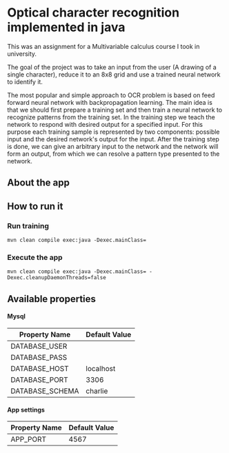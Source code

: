 # Optical character recognition implemented in java
This was an assignment for a Multivariable calculus course I took in university. 

The goal of the project was to take an input from the user (A drawing of a single character), reduce it to an 8x8 grid and use a trained neural network to identify it.

The most popular and simple approach to OCR problem is based on feed forward neural network with backpropagation learning. The main idea is that we should first prepare a training set and then train a neural network to recognize patterns from the training set. In the training step we teach the network to respond with desired output for a specified input. For this purpose each training sample is represented by two components: possible input and the desired network's output for the input. After the training step is done, we can give an arbitrary input to the network and the network will form an output, from which we can resolve a pattern type presented to the network.


## About the app



## How to run it


### Run training
```
mvn clean compile exec:java -Dexec.mainClass=
```

### Execute the app
```
mvn clean compile exec:java -Dexec.mainClass= -Dexec.cleanupDaemonThreads=false
```


## Available properties

#### Mysql

| Property Name    | Default Value |
| --------------   | ------------- |
| DATABASE_USER    |               |
| DATABASE_PASS    |               |
| DATABASE_HOST    | localhost     |
| DATABASE_PORT    | 3306          |
| DATABASE_SCHEMA  | charlie       |

#### App settings

| Property Name  | Default Value |
| -------------- | ------------- |
|   APP_PORT     |     4567      |
